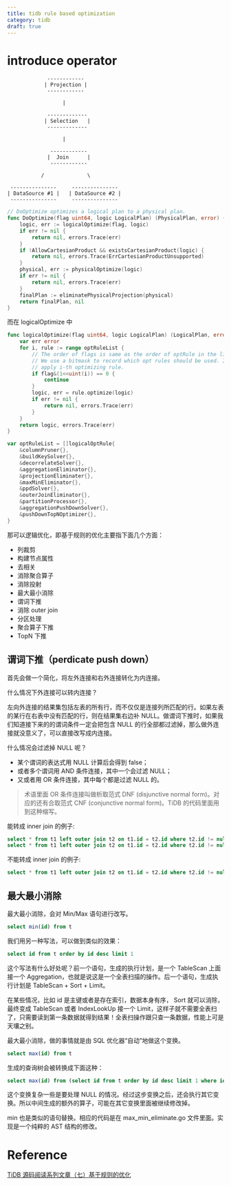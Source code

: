 ```yaml
---
title: tidb rule based optimization
category: tidb
draft: true
---
```



# introduce operator 

                 ------------
                | Projection |
                 ------------
               
                      |
               
                 -------------
                | Selection   |
                 -------------
               
                      |
               
                  ------------
                 |  Join      |
                  ------------
   
               /              \
   
     ---------------     ---------------
    | DataSource #1 |   | DataSource #2 |
     ---------------     ---------------


```go
// DoOptimize optimizes a logical plan to a physical plan.
func DoOptimize(flag uint64, logic LogicalPlan) (PhysicalPlan, error) {
	logic, err := logicalOptimize(flag, logic)
	if err != nil {
		return nil, errors.Trace(err)
	}
	if !AllowCartesianProduct && existsCartesianProduct(logic) {
		return nil, errors.Trace(ErrCartesianProductUnsupported)
	}
	physical, err := physicalOptimize(logic)
	if err != nil {
		return nil, errors.Trace(err)
	}
	finalPlan := eliminatePhysicalProjection(physical)
	return finalPlan, nil
}
```


而在 logicalOptimize 中

```go
func logicalOptimize(flag uint64, logic LogicalPlan) (LogicalPlan, error) {
	var err error
	for i, rule := range optRuleList {
		// The order of flags is same as the order of optRule in the list.
		// We use a bitmask to record which opt rules should be used. If the i-th bit is 1, it means we should
		// apply i-th optimizing rule.
		if flag&(1<<uint(i)) == 0 {
			continue
		}
		logic, err = rule.optimize(logic)
		if err != nil {
			return nil, errors.Trace(err)
		}
	}
	return logic, errors.Trace(err)
}

var optRuleList = []logicalOptRule{
	&columnPruner{},
	&buildKeySolver{},
	&decorrelateSolver{},
	&aggregationEliminator{},
	&projectionEliminater{},
	&maxMinEliminator{},
	&ppdSolver{},
	&outerJoinEliminator{},
	&partitionProcessor{},
	&aggregationPushDownSolver{},
	&pushDownTopNOptimizer{},
}
```

那可以逻辑优化，即基于规则的优化主要指下面几个方面：

- 列裁剪
- 构建节点属性
- 去相关
- 消除聚合算子
- 消除投射
- 最大最小消除
- 谓词下推
- 消除 outer join
- 分区处理
- 聚合算子下推
- TopN 下推

## 谓词下推（perdicate push down）

首先会做一个简化，将左外连接和右外连接转化为内连接。

什么情况下外连接可以转内连接？

左向外连接的结果集包括左表的所有行，而不仅仅是连接列所匹配的行。如果左表的某行在右表中没有匹配的行，则在结果集右边补 NULL。做谓词下推时，如果我们知道接下来的的谓词条件一定会把包含 NULL 的行全部都过滤掉，那么做外连接就没意义了，可以直接改写成内连接。

什么情况会过滤掉 NULL 呢？
- 某个谓词的表达式用 NULL 计算后会得到 false；
- 或者多个谓词用 AND 条件连接，其中一个会过滤 NULL；
- 又或者用 OR 条件连接，其中每个都是过滤 NULL 的。

> 术语里面 OR 条件连接叫做析取范式 DNF (disjunctive normal form)。对应的还有合取范式 CNF (conjunctive normal form)。TiDB 的代码里面用到这种缩写。

能转成 inner join 的例子:

```sql
select * from t1 left outer join t2 on t1.id = t2.id where t2.id != null;
select * from t1 left outer join t2 on t1.id = t2.id where t2.id != null and t2.value > 3;
```

不能转成 inner join 的例子:
```sql
select * from t1 left outer join t2 on t1.id = t2.id where t2.id != null or t2.value > 3;
```

## 最大最小消除

最大最小消除，会对 Min/Max 语句进行改写。

```sql
select min(id) from t
```

我们用另一种写法，可以做到类似的效果：

```sql
select id from t order by id desc limit 1
```

这个写法有什么好处呢？前一个语句，生成的执行计划，是一个 TableScan 上面接一个 Aggregation，也就是说这是一个全表扫描的操作。后一个语句，生成执行计划是 TableScan + Sort + Limit。

在某些情况，比如 id 是主键或者是存在索引，数据本身有序， Sort 就可以消除，最终变成 TableScan 或者 IndexLookUp 接一个 Limit，这样子就不需要全表扫了，只需要读到第一条数据就得到结果！全表扫操作跟只查一条数据，性能上可是天壤之别。

最大最小消除，做的事情就是由 SQL 优化器“自动”地做这个变换。

```sql
select max(id) from t
```

生成的查询树会被转换成下面这种：

```sql
select max(id) from (select id from t order by id desc limit 1 where id is not null) t
```

这个变换复杂一些是要处理 NULL 的情况。经过这步变换之后，还会执行其它变换。所以中间生成的额外的算子，可能在其它变换里面被继续修改掉。

min 也是类似的语句替换。相应的代码是在 max_min_eliminate.go 文件里面。实现是一个纯粹的 AST 结构的修改。

# Reference
[TiDB 源码阅读系列文章（七）基于规则的优化](https://pingcap.com/blog-cn/tidb-source-code-reading-7/)
